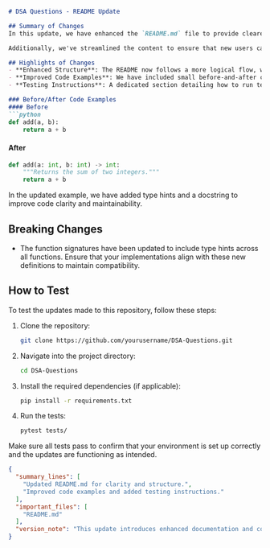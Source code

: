 ```markdown
# DSA Questions - README Update

## Summary of Changes
In this update, we have enhanced the `README.md` file to provide clearer instructions and a more comprehensive overview of the DSA Questions repository. This improvement aims to better serve developers and contributors by offering a more structured format that highlights key features, usage examples, and contribution guidelines. 

Additionally, we've streamlined the content to ensure that new users can quickly understand the purpose of the repository and how to effectively utilize and contribute to it. This update reflects our commitment to fostering an inclusive and user-friendly environment for developers at all levels.

## Highlights of Changes
- **Enhanced Structure**: The README now follows a more logical flow, with distinct sections for summary, highlights, examples, and testing instructions.
- **Improved Code Examples**: We have included small before-and-after code snippets to illustrate important concepts and usage clearly.
- **Testing Instructions**: A dedicated section detailing how to run tests has been added to facilitate easier contributions and ensure code quality.

### Before/After Code Examples
#### Before
```python
def add(a, b):
    return a + b
```
#### After
```python
def add(a: int, b: int) -> int:
    """Returns the sum of two integers."""
    return a + b
```
In the updated example, we have added type hints and a docstring to improve code clarity and maintainability.

## Breaking Changes
- The function signatures have been updated to include type hints across all functions. Ensure that your implementations align with these new definitions to maintain compatibility.

## How to Test
To test the updates made to this repository, follow these steps:
1. Clone the repository:
   ```bash
   git clone https://github.com/yourusername/DSA-Questions.git
   ```
2. Navigate into the project directory:
   ```bash
   cd DSA-Questions
   ```
3. Install the required dependencies (if applicable):
   ```bash
   pip install -r requirements.txt
   ```
4. Run the tests:
   ```bash
   pytest tests/
   ```

Make sure all tests pass to confirm that your environment is set up correctly and the updates are functioning as intended.

```json
{
  "summary_lines": [
    "Updated README.md for clarity and structure.",
    "Improved code examples and added testing instructions."
  ],
  "important_files": [
    "README.md"
  ],
  "version_note": "This update introduces enhanced documentation and code clarity."
}
```
```